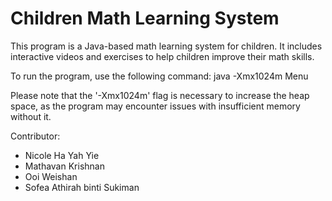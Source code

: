 # Children Math Learning System

This program is a Java-based math learning system for children. It includes interactive videos and exercises to help children improve their math skills.

To run the program, use the following command:
java -Xmx1024m Menu

Please note that the '-Xmx1024m' flag is necessary to increase the heap space, as the program may encounter issues with insufficient memory without it.

Contributor:
- Nicole Ha Yah Yie
- Mathavan Krishnan
- Ooi Weishan
- Sofea Athirah binti Sukiman
